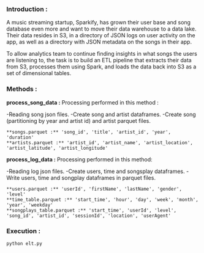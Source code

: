 ### Introduction :

A music streaming startup, Sparkify, has grown their user base and song database even more and want to move their data warehouse to a data lake. Their data resides in S3, in a directory of JSON logs on user activity on the app, as well as a directory with JSON metadata on the songs in their app.

To allow analytics team to continue finding insights in what songs the users are listening to, the task is to build an ETL pipeline that extracts their data from S3, processes them using Spark, and loads the data back into S3 as a set of dimensional tables.

### Methods :

**process_song_data :**
Processing performed in this method :

-Reading song json files.
-Create song and artist dataframes.
-Create song (partitioning by year and artist id) and artist parquet files.

```
**songs.parquet :** 'song_id', 'title', 'artist_id', 'year', 'duration'
**artists.parquet :** 'artist_id', 'artist_name', 'artist_location', 'artist_latitude', 'artist_longitude'
```
**process_log_data :**
Processing performed in this method:

-Reading log json files.
-Create users, time and songsplay dataframes.
-Write users, time and songplay dataframes in parquet files.

```
**users.parquet :** 'userId', 'firstName', 'lastName', 'gender', 'level'
**time_table.parquet :** 'start_time', 'hour', 'day', 'week', 'month', 'year', 'weekday'
**songplays_table.parquet :** 'start_time', 'userId', 'level', 'song_id', 'artist_id', 'sessionId', 'location', 'userAgent'
```
### Execution :
```
python elt.py
```

